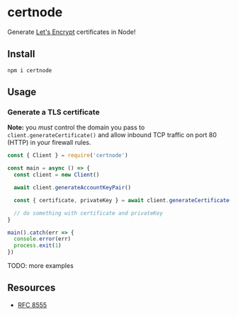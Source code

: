 # certnode

Generate [Let's Encrypt](https://letsencrypt.org/) certificates in Node!

## Install

`npm i certnode`

## Usage

### Generate a TLS certificate

**Note:** you *must* control the domain you pass to `client.generateCertificate()` and allow inbound TCP traffic on port 80 (HTTP) in your firewall rules.

```js
const { Client } = require('certnode')

const main = async () => {
  const client = new Client()

  await client.generateAccountKeyPair()

  const { certificate, privateKey } = await client.generateCertificate('<domain>', '<email>')

  // do something with certificate and privateKey
}

main().catch(err => {
  console.error(err)
  process.exit(1)
})
```

TODO: more examples

## Resources

* [RFC 8555](https://datatracker.ietf.org/doc/rfc8555/)
